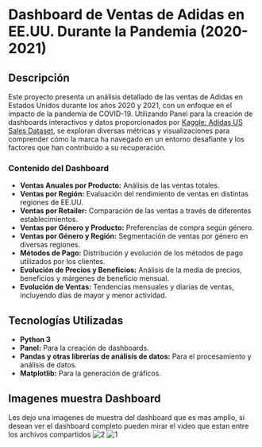 # Dashboard de Ventas de Adidas en EE.UU. Durante la Pandemia (2020-2021)

## Descripción

Este proyecto presenta un análisis detallado de las ventas de Adidas en Estados Unidos durante los años 2020 y 2021, con un enfoque en el impacto de la pandemia de COVID-19. Utilizando Panel para la creación de dashboards interactivos y datos proporcionados por [Kaggle: Adidas US Sales Dataset](https://www.kaggle.com/datasets/heemalichaudhari/adidas-sales-dataset), se exploran diversas métricas y visualizaciones para comprender cómo la marca ha navegado en un entorno desafiante y los factores que han contribuido a su recuperación.

### Contenido del Dashboard

- **Ventas Anuales por Producto:** Análisis de las ventas totales.
- **Ventas por Región:** Evaluación del rendimiento de ventas en distintas regiones de EE.UU.
- **Ventas por Retailer:** Comparación de las ventas a través de diferentes establecimientos.
- **Ventas por Género y Producto:** Preferencias de compra según género.
- **Ventas por Género y Región:** Segmentación de ventas por género en diversas regiones.
- **Métodos de Pago:** Distribución y evolución de los métodos de pago utilizados por los clientes.
- **Evolución de Precios y Beneficios:** Análisis de la media de precios, beneficios y márgenes de beneficio mensual.
- **Evolución de Ventas:** Tendencias mensuales y diarias de ventas, incluyendo días de mayor y menor actividad.

## Tecnologías Utilizadas

- **Python 3**
- **Panel:** Para la creación de dashboards.
- **Pandas y otras librerías de análisis de datos:** Para el procesamiento y análisis de datos.
- **Matplotlib:** Para la generación de gráficos.

## Imagenes muestra Dashboard
Les dejo una imagenes de muestra del dashboard que es mas amplio, si desean ver el dashboard completo pueden mirar el video que estan entre los archivos compartidos
![2](https://github.com/user-attachments/assets/c07a1a3a-2082-44ab-82c6-bc9a56a88b64)
![1](https://github.com/user-attachments/assets/42191ba8-e279-4922-b935-c531b5ae27f4)

